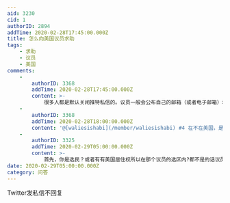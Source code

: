 ```yaml
---
aid: 3230
cid: 1
authorID: 2894
addTime: 2020-02-28T17:45:00.000Z
title: 怎么向美国议员求助
tags:
    - 求助
    - 议员
    - 美国
comments:
    -
        authorID: 3368
        addTime: 2020-02-28T17:45:00.000Z
        content: >-
            很多人都是默认关闭推特私信的。议员一般会公布自己的邮箱（或者电子邮箱）地址，写信去问是个比较好的方式。一般也是会有自己的联系电话的，可以打过去，都是秘书接就是了。议员主要关注的是自己选区的事务，如果你的事情不是什么大事，找本地county议员吧，国会议员甚至参议员管辖范围很大，人家不见得有时间联系你。
    -
        authorID: 3368
        addTime: 2020-02-28T18:00:00.000Z
        content: '@[waliesishabi](/member/waliesishabi) #4 在不在美国，是不是美国人和对方会不会回复你关系很大。'
    -
        authorID: 3325
        addTime: 2020-02-29T05:00:00.000Z
        content: >-
            首先，你是选民？或者有有美国居住权所以在那个议员的选区内?都不是的话议员没责任回你。其次，各种通讯方式的重要性不一样，电话一般最高，写信第二，电子邮件末位。社交账号私信的重要性就是零。
date: 2020-02-29T05:00:00.000Z
category: 问答
---
```


Twitter发私信不回复
